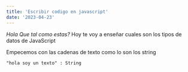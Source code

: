 ```yaml
---
title: 'Escribir codigo en javascript'
date: '2023-04-23'
---
```

_Hola Que tal como estas?_
Hoy te voy a enseñar cuales son los tipos de datos de JavaScript

Empecemos con las cadenas de texto como lo son los string

`"hola soy un texto" : String`
